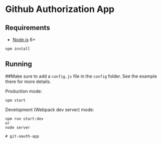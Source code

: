 # Github Authorization App


## Requirements

- [Node.js](https://nodejs.org/en/) 6+

```shell
npm install
```


## Running

##Make sure to add a `config.js` file in the `config` folder. See the example there for more details.

Production mode:

```shell
npm start
```

Development (Webpack dev server) mode:

```shell
npm run start:dev
or
node server

# git-oauth-app
